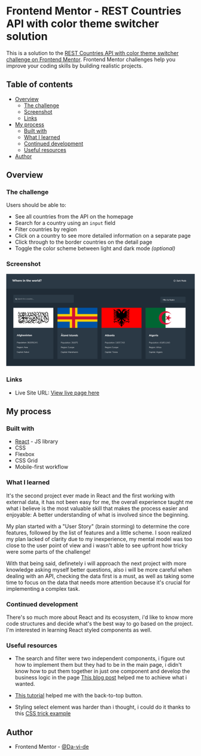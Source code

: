 # Frontend Mentor - REST Countries API with color theme switcher solution

This is a solution to the [REST Countries API with color theme switcher challenge on Frontend Mentor](https://www.frontendmentor.io/challenges/rest-countries-api-with-color-theme-switcher-5cacc469fec04111f7b848ca). Frontend Mentor challenges help you improve your coding skills by building realistic projects. 

## Table of contents

- [Overview](#overview)
  - [The challenge](#the-challenge)
  - [Screenshot](#screenshot)
  - [Links](#links)
- [My process](#my-process)
  - [Built with](#built-with)
  - [What I learned](#what-i-learned)
  - [Continued development](#continued-development)
  - [Useful resources](#useful-resources)
- [Author](#author)


## Overview

### The challenge

Users should be able to:

- See all countries from the API on the homepage
- Search for a country using an `input` field
- Filter countries by region
- Click on a country to see more detailed information on a separate page
- Click through to the border countries on the detail page
- Toggle the color scheme between light and dark mode *(optional)*

### Screenshot

![](./public/screenshot_Rest_Countries_API.png)

### Links

- Live Site URL: [View live page here](http://rest-country-api-eight.vercel.app/)

## My process

### Built with

- [React](https://reactjs.org/) - JS library
- CSS
- Flexbox
- CSS Grid
- Mobile-first workflow


### What I learned

It's the second project ever made in React and the first working with external data, 
it has not been easy for me, the overall experience taught me what i believe is the 
most valuable skill that makes the process easier and enjoyable: A better understanding of what
is involved since the beginning.

My plan started with a "User Story" (brain storming) to determine the core features,
followed by the list of features and a little scheme. I soon realized my plan lacked of clarity
due to my inexperience, my mental model was too close to the user point of view and i wasn't able to 
see upfront how tricky were some parts of the challenge! 

With that being said, definetely i will approach the next project with more knowledge asking myself 
better questions, also i will be more careful when dealing with an API, checking the data first is a must,
as well as taking some time to focus on the data that needs more attention because it's crucial for implementing
a complex task. 


### Continued development

There's so much more about React and its ecosystem, i'd like to know more code structures and decide 
what's the best way to go based on the project. I'm interested in learning React styled components as well. 


### Useful resources

- The search and filter were two independent components, i figure out how to implement them but they had to be in the main page,
  i didn't know how to put them together in just one component and develop the business logic in the page [This blog post](https://www.freecodecamp.org/news/search-and-filter-component-in-reactjs/) helped me to achieve what i wanted.

- [This tutorial](https://getflywheel.com/layout/sticky-back-to-top-button-tutorial/) helped me with the back-to-top button.

- Styling select element was harder than i thought, i could do it thanks to this [CSS trick example](https://css-tricks.com/styling-a-select-like-its-2019/)


## Author

- Frontend Mentor - [@Da-vi-de](https://www.frontendmentor.io/profile/Da-vi-de)